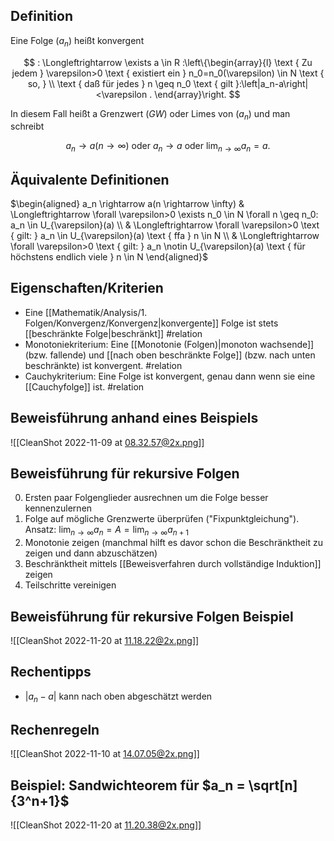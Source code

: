 ## Definition

Eine Folge $\left(a_n\right)$ heißt konvergent

$$
: \Longleftrightarrow \exists a \in R :\left\{\begin{array}{l}
\text { Zu jedem } \varepsilon>0 \text { existiert ein } n_0=n_0(\varepsilon) \in N \text { so, } \\
\text { daß für jedes } n \geq n_0 \text { gilt }:\left|a_n-a\right|<\varepsilon .
\end{array}\right.
$$

In diesem Fall heißt a Grenzwert $(G W)$ oder Limes von $\left(a_n\right)$ und man schreibt

$$
a_n \rightarrow a(n \rightarrow \infty) \text { oder } a_n \rightarrow a \text { oder } \lim _{n \rightarrow \infty} a_n=a \text {. }
$$

## Äquivalente Definitionen

$\begin{aligned} a_n \rightarrow a(n \rightarrow \infty) & \Longleftrightarrow \forall \varepsilon>0 \exists n_0 \in N \forall n \geq n_0: a_n \in U_{\varepsilon}(a) \\ & \Longleftrightarrow \forall \varepsilon>0 \text { gilt: } a_n \in U_{\varepsilon}(a) \text { ffa } n \in N \\ & \Longleftrightarrow \forall \varepsilon>0 \text { gilt: } a_n \notin U_{\varepsilon}(a) \text { für höchstens endlich viele } n \in N \end{aligned}$

## Eigenschaften/Kriterien

- Eine [[Mathematik/Analysis/1. Folgen/Konvergenz/Konvergenz|konvergente]] Folge ist stets [[beschränkte Folge|beschränkt]] #relation
- Monotoniekriterium: Eine [[Monotonie (Folgen)|monoton wachsende]] (bzw. fallende) und [[nach oben beschränkte Folge]] (bzw. nach unten beschränkte) ist konvergent. #relation
- Cauchykriterium: Eine Folge ist konvergent, genau dann wenn sie eine [[Cauchyfolge]] ist. #relation

## Beweisführung anhand eines Beispiels

![[CleanShot 2022-11-09 at 08.32.57@2x.png]]

## Beweisführung für rekursive Folgen

0. Ersten paar Folgenglieder ausrechnen um die Folge besser kennenzulernen
1. Folge auf mögliche Grenzwerte überprüfen ("Fixpunktgleichung"). Ansatz: $\lim_{n \to \infty} a_n = A = \lim_{n \to \infty} a_{n+1}$
2. Monotonie zeigen (manchmal hilft es davor schon die Beschränktheit zu zeigen und dann abzuschätzen)
3. Beschränktheit mittels [[Beweisverfahren durch vollständige Induktion]] zeigen
4. Teilschritte vereinigen

## Beweisführung für rekursive Folgen Beispiel

![[CleanShot 2022-11-20 at 11.18.22@2x.png]]

## Rechentipps

- $|a_n-a|$ kann nach oben abgeschätzt werden

## Rechenregeln

![[CleanShot 2022-11-10 at 14.07.05@2x.png]]

## Beispiel: Sandwichteorem für $a_n = \sqrt[n]{3^n+1}$

![[CleanShot 2022-11-20 at 11.20.38@2x.png]]
